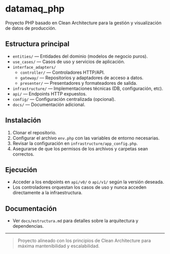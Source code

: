 # datamaq_php

Proyecto PHP basado en Clean Architecture para la gestión y visualización de datos de producción.

## Estructura principal

- `entities/` — Entidades del dominio (modelos de negocio puros).
- `use_cases/` — Casos de uso y servicios de aplicación.
- `interface_adapters/`
  - `controller/` — Controladores HTTP/API.
  - `gateway/` — Repositorios y adaptadores de acceso a datos.
  - `presenter/` — Presentadores y formateadores de salida.
- `infrastructure/` — Implementaciones técnicas (DB, configuración, etc).
- `api/` — Endpoints HTTP expuestos.
- `config/` — Configuración centralizada (opcional).
- `docs/` — Documentación adicional.

## Instalación

1. Clonar el repositorio.
2. Configurar el archivo `env.php` con las variables de entorno necesarias.
3. Revisar la configuración en `infrastructure/app_config.php`.
4. Asegurarse de que los permisos de los archivos y carpetas sean correctos.

## Ejecución

- Acceder a los endpoints en `api/v0/` o `api/v1/` según la versión deseada.
- Los controladores orquestan los casos de uso y nunca acceden directamente a la infraestructura.

## Documentación

- Ver `docs/estructura.md` para detalles sobre la arquitectura y dependencias.

---

> Proyecto alineado con los principios de Clean Architecture para máxima mantenibilidad y escalabilidad.
